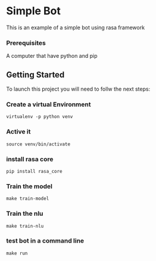 # Simple Bot

This is an example of a simple bot using rasa framework


### Prerequisites

A computer that have python and pip

## Getting Started

To launch this project you will need to follw the next steps:

### Create a virtual Environment

```
virtualenv -p python venv
```

### Active it

```
source venv/bin/activate
```

### install rasa core

```
pip install rasa_core
```

### Train the model

```
make train-model
```

### Train the nlu

```
make train-nlu
```

### test bot in a command line

```
make run
```
